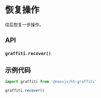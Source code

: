 # 恢复操作

往后恢复一步操作。

## API
### `graffiti.recover()`
### 

## 示例代码
```js
import graffiti from '@neosjs/h5-graffiti'

graffiti.recover()
```
